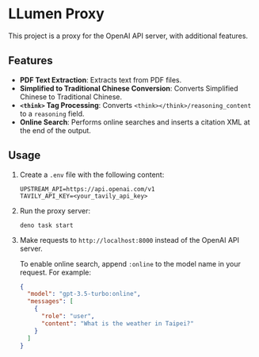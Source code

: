 # LLumen Proxy

This project is a proxy for the OpenAI API server, with additional features.

## Features

- **PDF Text Extraction**: Extracts text from PDF files.
- **Simplified to Traditional Chinese Conversion**: Converts Simplified Chinese to Traditional Chinese.
- **`<think>` Tag Processing**: Converts `<think></think>/reasoning_content` to a `reasoning` field.
- **Online Search**: Performs online searches and inserts a citation XML at the end of the output.

## Usage

1.  Create a `.env` file with the following content:

    ```
    UPSTREAM_API=https://api.openai.com/v1
    TAVILY_API_KEY=<your_tavily_api_key>
    ```

2.  Run the proxy server:

    ```
    deno task start
    ```

3.  Make requests to `http://localhost:8000` instead of the OpenAI API server.

    To enable online search, append `:online` to the model name in your request. For example:

    ```json
    {
      "model": "gpt-3.5-turbo:online",
      "messages": [
        {
          "role": "user",
          "content": "What is the weather in Taipei?"
        }
      ]
    }
    ```